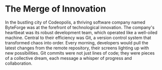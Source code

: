 # The Merge of Innovation

In the bustling city of Codeopolis, a thriving software company named ByteForge was at the forefront of technological innovation. The company's heartbeat was its robust development team, which operated like a well-oiled machine. Central to their efficiency was Git, a version control system that transformed chaos into order. Every morning, developers would pull the latest changes from the remote repository, their screens lighting up with new possibilities. Git commits were not just lines of code; they were pieces of a collective dream, each message a whisper of progress and collaboration.